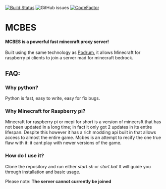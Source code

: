 [![Build Status](https://travis-ci.org/Mcbes/MCBES.svg?branch=master)](https://travis-ci.org/MCBes/MCBES) ![GitHub issues](https://img.shields.io/github/issues-raw/Mcbes/mcbes) [![CodeFactor](https://www.codefactor.io/repository/github/mcbes/mcbes/badge)](https://www.codefactor.io/repository/github/mcbes/mcbes)
# MCBES

#### MCBES is a powerful fast minecraft proxy server! 
Built using the same technology as [Podrum](http://github.com/podrum/podrum), it allows Minecraft for raspberry pi clients to join a server mad for minecraft bedrock.


## FAQ:
### Why python?
Python is fast, easy to write, easy for fix bugs. 

### Why Minecraft for Raspberry pi?
Minecraft for raspberry pi or mcpi for short is a version of minecrsft that has not been updated in a long time; in fact it only got 2 updates in its entire lifespan. Despite this however it has a rich modding api built in that allows access to almost the entire game. 
Mcbes is an attempt to recify the one true flaw with it: it cant play with newer versions of the game. 

### How do I use it?
Clone the repository and run either *start.sh* or *start.bat*
It will guide you through installation and basic usage. 

Please note:
**The server cannot currently be joined**
